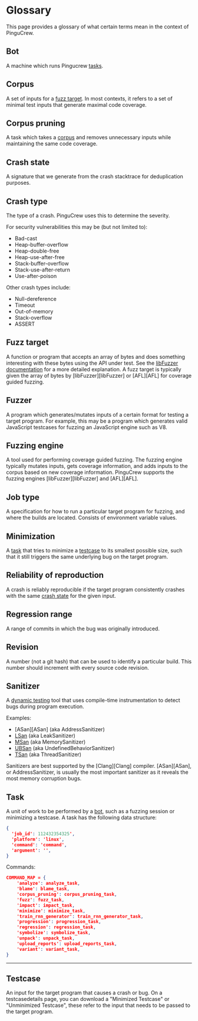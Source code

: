 # Glossary

This page provides a glossary of what certain terms mean in the context of PinguCrew.

## Bot

A machine which runs Pingucrew [tasks](#task).

## Corpus

A set of inputs for a [fuzz target](#fuzz-target). In most contexts, it refers to a set of minimal test inputs that generate maximal code coverage.

## Corpus pruning

A task which takes a [corpus](#corpus) and removes unnecessary inputs while maintaining the same code coverage.

## Crash state

A signature that we generate from the crash stacktrace for deduplication purposes.

## Crash type

The type of a crash. PinguCrew uses this to determine the severity.

For security vulnerabilities this may be (but not limited to):

- Bad-cast
- Heap-buffer-overflow
- Heap-double-free
- Heap-use-after-free
- Stack-buffer-overflow
- Stack-use-after-return
- Use-after-poison

Other crash types include:

- Null-dereference
- Timeout
- Out-of-memory
- Stack-overflow
- ASSERT

## Fuzz target

A function or program that accepts an array of bytes and does something interesting with these bytes using the API under test. See the [libFuzzer documentation](https://llvm.org/docs/LibFuzzer.html#fuzz-target) for a more detailed explanation. A fuzz target is typically given the array of bytes by [libFuzzer][libFuzzer] or [AFL][AFL] for coverage guided fuzzing.

## Fuzzer

A program which generates/mutates inputs of a certain format for testing a target program. For example, this may be a program which generates valid JavaScript testcases for fuzzing an JavaScript engine such as V8.

## Fuzzing engine

A tool used for performing coverage guided fuzzing. The fuzzing engine typically mutates inputs, gets coverage information, and adds inputs to the corpus based on new coverage information. PinguCrew supports the fuzzing engines [libFuzzer][libFuzzer] and [AFL][AFL].

## Job type

A specification for how to run a particular target program for fuzzing, and where the builds are located. Consists of environment variable values.

## Minimization

A [task](#task) that tries to minimize a [testcase](#testcase) to its smallest possible size, such that it still triggers the same underlying bug on the target program.

## Reliability of reproduction

A crash is reliably reproducible if the target program consistently crashes with the same [crash state](#crash-state) for the given input.

## Regression range

A range of commits in which the bug was originally introduced.

## Revision

A number (not a git hash) that can be used to identify a particular build. This number should increment with every source code revision.

## Sanitizer

A [dynamic testing](https://en.wikipedia.org/wiki/Dynamic_testing) tool that uses compile-time instrumentation to detect bugs during program execution.

Examples:

* [ASan][ASan] (aka AddressSanitizer)
* [LSan](https://clang.llvm.org/docs/LeakSanitizer.html) (aka LeakSanitizer)
* [MSan](https://clang.llvm.org/docs/MemorySanitizer.html) (aka MemorySanitizer)
* [UBSan](https://clang.llvm.org/docs/UndefinedBehaviorSanitizer.html) (aka UndefinedBehaviorSanitizer)
* [TSan](https://clang.llvm.org/docs/ThreadSanitizer.html) (aka ThreadSanitizer)

Sanitizers are best supported by the [Clang][Clang] compiler. [ASan][ASan], or AddressSanitizer, is usually the most important sanitizer as it reveals the most memory corruption bugs.

## Task

A unit of work to be performed by a [bot](#bot), such as a fuzzing session or minimizing a testcase. A task has the following data structure:

```json
{
  'job_id': 112432354325',
  'platform': 'linux',
  'command': 'command',
  'argument': '',
}
```

Commands:

```json
COMMAND_MAP = {
    'analyze': analyze_task,
    'blame': blame_task,
    'corpus_pruning': corpus_pruning_task,
    'fuzz': fuzz_task,
    'impact': impact_task,
    'minimize': minimize_task,
    'train_rnn_generator': train_rnn_generator_task,
    'progression': progression_task,
    'regression': regression_task,
    'symbolize': symbolize_task,
    'unpack': unpack_task,
    'upload_reports': upload_reports_task,
    'variant': variant_task,
}
```

---

## Testcase

An input for the target program that causes a crash or bug. On a testcasedetails page, you can download a "Minimized Testcase" or "Unminimized Testcase",
these refer to the input that needs to be passed to the target program.
